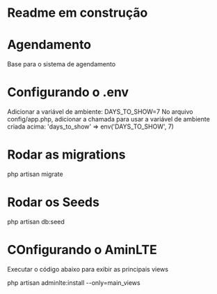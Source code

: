 # Readme em construção

# Agendamento
Base para o sistema de agendamento

# Configurando o .env

Adicionar a variável de ambiente: DAYS_TO_SHOW=7
No arquivo config/app.php, adicionar a chamada para usar a variável de ambiente criada acima:
'days_to_show' => env('DAYS_TO_SHOW', 7)

# Rodar as migrations

php artisan migrate

# Rodar os Seeds

php artisan db:seed

# COnfigurando o AminLTE

Executar o código abaixo para exibir as principais views

php artisan adminlte:install --only=main_views

